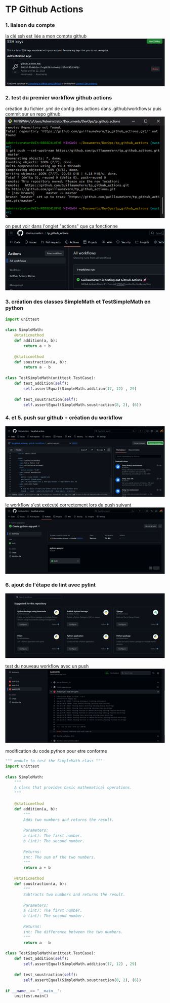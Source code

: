 # TP Github Actions
### 1. liaison du compte 

la clé ssh est liée a mon compte github
![cle ssh](image.png)

### 2. test du premier workflow github actions

création du fichier .yml de config des actions dans .github/workflows/
puis commit sur un repo github:
![commit](image-1.png)

on peut voir dans l'onglet "actions" que ça fonctionne
![action proof](image-2.png)

### 3. création des classes SimpleMath et TestSimpleMath en python

```py
import unittest

class SimpleMath:
    @staticmethod
    def addition(a, b):
        return a + b
    
    @staticmethod
    def soustraction(a, b):
        return a - b

class TestSimpleMath(unittest.TestCase):
    def test_addition(self):
        self.assertEqual(SimpleMath.addition(17, 12) , 29)

    def test_soustraction(self):
        self.assertEqual(SimpleMath.soustraction(8, 2), (6))
```

### 4. et 5. push sur github + création du workflow


![alt text](image-3.png)

le workflow s'est exécuté correctement lors du push suivant
![alt text](image-4.png)


### 6. ajout de l'étape de lint avec pylint

![alt text](image-5.png)

test du nouveau workflow avec un push
![alt text](image-6.png)

modification du code python pour etre conforme
```py
""" module to test the SimpleMath class """
import unittest

class SimpleMath:
    """
    A class that provides basic mathematical operations.
    """

    @staticmethod
    def addition(a, b):
        """
        Adds two numbers and returns the result.

        Parameters:
        a (int): The first number.
        b (int): The second number.

        Returns:
        int: The sum of the two numbers.
        """
        return a + b

    @staticmethod
    def soustraction(a, b):
        """
        Subtracts two numbers and returns the result.

        Parameters:
        a (int): The first number.
        b (int): The second number.

        Returns:
        int: The difference between the two numbers.
        """
        return a - b

class TestSimpleMath(unittest.TestCase):
    def test_addition(self):
        self.assertEqual(SimpleMath.addition(17, 12) , 29)

    def test_soustraction(self):
        self.assertEqual(SimpleMath.soustraction(8, 2), (6))

if __name__== "__main__":
    unittest.main()
```
